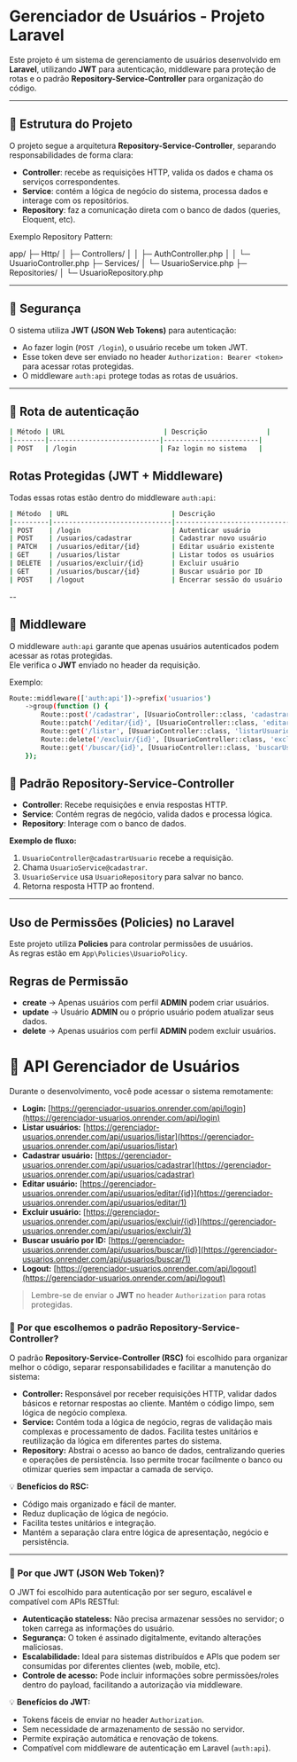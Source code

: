 # Gerenciador de Usuários - Projeto Laravel

Este projeto é um sistema de gerenciamento de usuários desenvolvido em **Laravel**, utilizando **JWT** para autenticação, middleware para proteção de rotas e o padrão **Repository-Service-Controller** para organização do código.

---

## 🔹 Estrutura do Projeto

O projeto segue a arquitetura **Repository-Service-Controller**, separando responsabilidades de forma clara:

- **Controller**: recebe as requisições HTTP, valida os dados e chama os serviços correspondentes.
- **Service**: contém a lógica de negócio do sistema, processa dados e interage com os repositórios.
- **Repository**: faz a comunicação direta com o banco de dados (queries, Eloquent, etc).

Exemplo Repository Pattern:

app/
├─ Http/
│ ├─ Controllers/
│ │ ├─ AuthController.php
│ │ └─ UsuarioController.php
├─ Services/
│ └─ UsuarioService.php
├─ Repositories/
│ └─ UsuarioRepository.php

---

## 🔹 Segurança
O sistema utiliza **JWT (JSON Web Tokens)** para autenticação:

- Ao fazer login (`POST /login`), o usuário recebe um token JWT.
- Esse token deve ser enviado no header `Authorization: Bearer <token>` para acessar rotas protegidas.
- O middleware `auth:api` protege todas as rotas de usuários.
---

## 🔹 Rota de autenticação

```bash
| Método | URL                         | Descrição               |
|--------|----------------------------|------------------------|
| POST   | /login                     | Faz login no sistema   |
```

## Rotas Protegidas (JWT + Middleware)
Todas essas rotas estão dentro do middleware `auth:api`:

```bash
| Método  | URL                          | Descrição                    |
|---------|------------------------------|------------------------------|
| POST    | /login                       | Autenticar usuário                                
| POST    | /usuarios/cadastrar          | Cadastrar novo usuário       |
| PATCH   | /usuarios/editar/{id}        | Editar usuário existente     |
| GET     | /usuarios/listar             | Listar todos os usuários     |
| DELETE  | /usuarios/excluir/{id}       | Excluir usuário             |
| GET     | /usuarios/buscar/{id}        | Buscar usuário por ID       |
| POST    | /logout                      | Encerrar sessão do usuário  |
```

--

## 🔹 Middleware
O middleware `auth:api` garante que apenas usuários autenticados podem acessar as rotas protegidas.  
Ele verifica o **JWT** enviado no header da requisição.

Exemplo:

```bash
Route::middleware(['auth:api'])->prefix('usuarios')
    ->group(function () {
        Route::post('/cadastrar', [UsuarioController::class, 'cadastrarUsuario']);
        Route::patch('/editar/{id}', [UsuarioController::class, 'editarUsuario']);
        Route::get('/listar', [UsuarioController::class, 'listarUsuarios']);
        Route::delete('/excluir/{id}', [UsuarioController::class, 'excluirUsuario']);
        Route::get('/buscar/{id}', [UsuarioController::class, 'buscarUsuario']);
    });
```
## 🔹 Padrão Repository-Service-Controller

- **Controller**: Recebe requisições e envia respostas HTTP.  
- **Service**: Contém regras de negócio, valida dados e processa lógica.  
- **Repository**: Interage com o banco de dados.  

**Exemplo de fluxo:**  

1. `UsuarioController@cadastrarUsuario` recebe a requisição.  
2. Chama `UsuarioService@cadastrar`.  
3. `UsuarioService` usa `UsuarioRepository` para salvar no banco.  
4. Retorna resposta HTTP ao frontend.  

---

## Uso de Permissões (Policies) no Laravel

Este projeto utiliza **Policies** para controlar permissões de usuários.  
As regras estão em `App\Policies\UsuarioPolicy`.

## Regras de Permissão

- **create** → Apenas usuários com perfil **ADMIN** podem criar usuários.
- **update** → Usuário **ADMIN** ou o próprio usuário podem atualizar seus dados.
- **delete** → Apenas usuários com perfil **ADMIN** podem excluir usuários.


# 📌 API Gerenciador de Usuários

Durante o desenvolvimento, você pode acessar o sistema remotamente:

- **Login:** [https://gerenciador-usuarios.onrender.com/api/login](https://gerenciador-usuarios.onrender.com/api/login)  
- **Listar usuários:** [https://gerenciador-usuarios.onrender.com/api/usuarios/listar](https://gerenciador-usuarios.onrender.com/api/usuarios/listar)  
- **Cadastrar usuário:** [https://gerenciador-usuarios.onrender.com/api/usuarios/cadastrar](https://gerenciador-usuarios.onrender.com/api/usuarios/cadastrar)  
- **Editar usuário:** [https://gerenciador-usuarios.onrender.com/api/usuarios/editar/{id}](https://gerenciador-usuarios.onrender.com/api/usuarios/editar/1)  
- **Excluir usuário:** [https://gerenciador-usuarios.onrender.com/api/usuarios/excluir/{id}](https://gerenciador-usuarios.onrender.com/api/usuarios/excluir/3)  
- **Buscar usuário por ID:** [https://gerenciador-usuarios.onrender.com/api/usuarios/buscar/{id}](https://gerenciador-usuarios.onrender.com/api/usuarios/buscar/1)  
- **Logout:** [https://gerenciador-usuarios.onrender.com/api/logout](https://gerenciador-usuarios.onrender.com/api/logout)  


> Lembre-se de enviar o **JWT** no header `Authorization` para rotas protegidas.


### 🔹 Por que escolhemos o padrão Repository-Service-Controller?

O padrão **Repository-Service-Controller (RSC)** foi escolhido para organizar melhor o código, separar responsabilidades e facilitar a manutenção do sistema:

- **Controller:** Responsável por receber requisições HTTP, validar dados básicos e retornar respostas ao cliente. Mantém o código limpo, sem lógica de negócio complexa.  
- **Service:** Contém toda a lógica de negócio, regras de validação mais complexas e processamento de dados. Facilita testes unitários e reutilização da lógica em diferentes partes do sistema.  
- **Repository:** Abstrai o acesso ao banco de dados, centralizando queries e operações de persistência. Isso permite trocar facilmente o banco ou otimizar queries sem impactar a camada de serviço.

💡 **Benefícios do RSC:**
- Código mais organizado e fácil de manter.  
- Reduz duplicação de lógica de negócio.  
- Facilita testes unitários e integração.  
- Mantém a separação clara entre lógica de apresentação, negócio e persistência.

---

### 🔹 Por que  JWT (JSON Web Token)?

O JWT foi escolhido para autenticação por ser seguro, escalável e compatível com APIs RESTful:

- **Autenticação stateless:** Não precisa armazenar sessões no servidor; o token carrega as informações do usuário.  
- **Segurança:** O token é assinado digitalmente, evitando alterações maliciosas.  
- **Escalabilidade:** Ideal para sistemas distribuídos e APIs que podem ser consumidas por diferentes clientes (web, mobile, etc).  
- **Controle de acesso:** Pode incluir informações sobre permissões/roles dentro do payload, facilitando a autorização via middleware.

💡 **Benefícios do JWT:**
- Tokens fáceis de enviar no header `Authorization`.  
- Sem necessidade de armazenamento de sessão no servidor.  
- Permite expiração automática e renovação de tokens.  
- Compatível com middleware de autenticação em Laravel (`auth:api`).  
